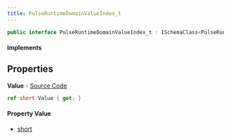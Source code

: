 ```yaml
---
title: PulseRuntimeDomainValueIndex_t
---
```


```csharp
public interface PulseRuntimeDomainValueIndex_t : ISchemaClass<PulseRuntimeDomainValueIndex_t>, ISchemaField, ISchemaClass, INativeHandle
```

#### Implements

## Properties

**Value** - [Source Code](https://github.com/swiftly-solution/swiftlys2/blob/master/managed/src/SwiftlyS2.Generated/Schemas/Interfaces/PulseRuntimeDomainValueIndex_t.cs#L16)

```csharp
ref short Value { get; }
```

#### Property Value

- [short](https://learn.microsoft.com/dotnet/api/system.int16)

